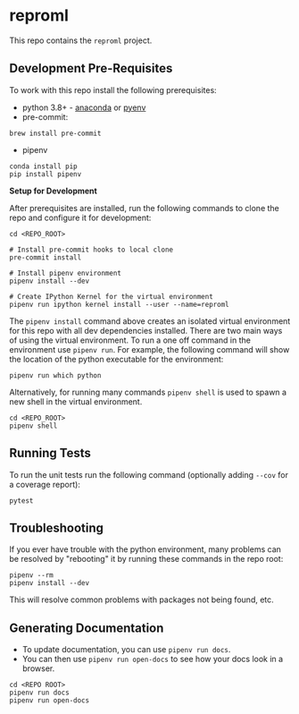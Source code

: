 # reproml

This repo contains the `reproml` project.

## Development Pre-Requisites

To work with this repo install the following prerequisites:

* python 3.8+ - [anaconda](https://www.anaconda.com/distribution/) or [pyenv](https://github.com/pyenv/pyenv)
* pre-commit:

```
brew install pre-commit
```

* pipenv

```
conda install pip
pip install pipenv
```

**Setup for Development**

After prerequisites are installed, run the following commands to clone the repo and configure it for development:

```
cd <REPO_ROOT>

# Install pre-commit hooks to local clone
pre-commit install

# Install pipenv environment
pipenv install --dev

# Create IPython Kernel for the virtual environment
pipenv run ipython kernel install --user --name=reproml
```

The `pipenv install` command above creates an isolated virtual environment for this repo with
all dev dependencies installed. There are two main ways of using the virtual environment. To
run a one off command in the environment use `pipenv run`. For example, the following command
will show the location of the python executable for the environment:

```
pipenv run which python
```

Alternatively, for running many commands `pipenv shell` is used to spawn a new shell in the
virtual environment.

```
cd <REPO_ROOT>
pipenv shell
```

## Running Tests

To run the unit tests run the following command (optionally adding `--cov` for a coverage report):

```
pytest
```

## Troubleshooting

If you ever have trouble with the python environment,
many problems can be resolved by "rebooting" it
by running these commands in the repo root:

```
pipenv --rm
pipenv install --dev
```

This will resolve common problems with packages not being found, etc.



## Generating Documentation
* To update documentation, you can use `pipenv run docs`.
* You can then use `pipenv run open-docs` to see how your docs look in a browser.
```
cd <REPO ROOT>
pipenv run docs
pipenv run open-docs
```
